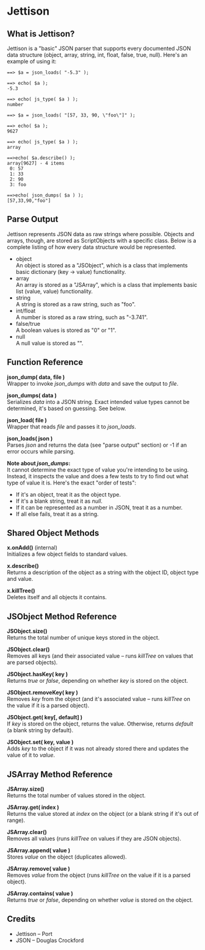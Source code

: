# Jettison

## What is Jettison?

Jettison is a "basic" JSON parser that supports every documented JSON data structure (object, array, string, int, float, false, true, null). Here's an example of using it:

    ==> $a = json_loads( "-5.3" );

    ==> echo( $a );
    -5.3

    ==> echo( js_type( $a ) );
    number
    
    ==> $a = json_loads( "[57, 33, 90, \"foo\"]" );

    ==> echo( $a );
    9627

    ==> echo( js_type( $a ) );
    array
    
    ==>echo( $a.describe() );
    array[9627] - 4 items
     0: 57
     1: 33
     2: 90
     3: foo
    
    ==>echo( json_dumps( $a ) );
    [57,33,90,"foo"]

## Parse Output

Jettison represents JSON data as raw strings where possible. Objects and arrays, though, are stored as ScriptObjects with a specific class. Below is a complete listing of how every data structure would be represented.

* object  
An object is stored as a "JSObject", which is a class that implements basic dictionary (key -> value) functionality.
* array  
An array is stored as a "JSArray", which is a class that implements basic list (value, value) functionality.
* string  
A string is stored as a raw string, such as "foo".
* int/float  
A number is stored as a raw string, such as "-3.741".
* false/true  
A boolean values is stored as "0" or "1".
* null  
A null value is stored as "".

## Function Reference

**json_dump( data, file )**  
Wrapper to invoke *json_dumps* with *data* and save the output to *file*.

**json_dumps( data )**  
Serializes *data* into a JSON string. Exact intended value types cannot be determined, it's based on guessing. See below.

**json_load( file )**  
Wrapper that reads *file* and passes it to *json_loads*.

**json_loads( json )**  
Parses *json* and returns the data (see "parse output" section) or -1 if an error occurs while parsing.

**Note about *json_dumps*:**  
It cannot determine the exact type of value you're intending to be using. Instead, it inspects the value and does a few tests to try to find out what type of value it is. Here's the exact "order of tests":

* If it's an object, treat it as the object type.
* If it's a blank string, treat it as *null*.
* If it can be represented as a number in JSON, treat it as a number.
* If all else fails, treat it as a string.

## Shared Object Methods

**x.onAdd()** (internal)  
Initializes a few object fields to standard values.

**x.describe()**  
Returns a description of the object as a string with the object ID, object type and value.

**x.killTree()**  
Deletes itself and all objects it contains.

## JSObject Method Reference

**JSObject.size()**  
Returns the total number of unique keys stored in the object.

**JSObject.clear()**  
Removes all keys (and their associated value – runs *killTree* on values that are parsed objects).

**JSObject.hasKey( key )**  
Returns *true* or *false*, depending on whether *key* is stored on the object.

**JSObject.removeKey( key )**  
Removes *key* from the object (and it's associated value – runs *killTree* on the value if it is a parsed object).

**JSObject.get( key[, default] )**  
If *key* is stored on the object, returns the value. Otherwise, returns *default* (a blank string by default).

**JSObject.set( key, value )**  
Adds *key* to the object if it was not already stored there and updates the value of it to *value*.

## JSArray Method Reference

**JSArray.size()**  
Returns the total number of values stored in the object.

**JSArray.get( index )**  
Returns the value stored at *index* on the object (or a blank string if it's out of range).

**JSArray.clear()**  
Removes all values (runs *killTree* on values if they are JSON objects).

**JSArray.append( value )**  
Stores *value* on the object (duplicates allowed).

**JSArray.remove( value )**  
Removes *value* from the object (runs *killTree* on the value if it is a parsed object).

**JSArray.contains( value )**  
Returns *true* or *false*, depending on whether *value* is stored on the object.

## Credits

* Jettison – Port
* JSON – Douglas Crockford